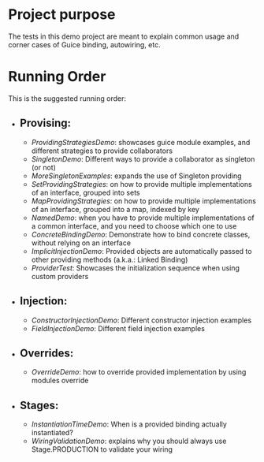 # Project purpose

The tests in this demo project are meant to explain common usage and corner cases of Guice binding, autowiring, etc.

# Running Order

This is the suggested running order:

* ## Provising:
    * _ProvidingStrategiesDemo_: showcases guice module examples, and different strategies to provide collaborators
    * _SingletonDemo_: Different ways to provide a collaborator as singleton (or not)
    * _MoreSingletonExamples_: expands the use of Singleton providing
    * _SetProvidingStrategies_: on how to provide multiple implementations of an interface, grouped into sets
    * _MapProvidingStrategies_: on how to provide multiple implementations of an interface, grouped into a map, indexed by key
    * _NamedDemo_: when you have to provide multiple implementations of a common interface, and you need to choose which one to use
    * _ConcreteBindingDemo_: Demonstrate how to bind concrete classes, without relying on an interface
    * _ImplicitInjectionDemo_: Provided objects are automatically passed to other providing methods (a.k.a.: Linked Binding)
    * _ProviderTest_: Showcases the initialization sequence when using custom providers
* ## Injection:
    * _ConstructorInjectionDemo_: Different constructor injection examples
    * _FieldInjectionDemo_: Different field injection examples
* ## Overrides:
    * _OverrideDemo_: how to override provided implementation by using modules override
* ## Stages:
    * _InstantiationTimeDemo_: When is a provided binding actually instantiated?
    * _WiringValidationDemo_: explains why you should always use Stage.PRODUCTION to validate your wiring